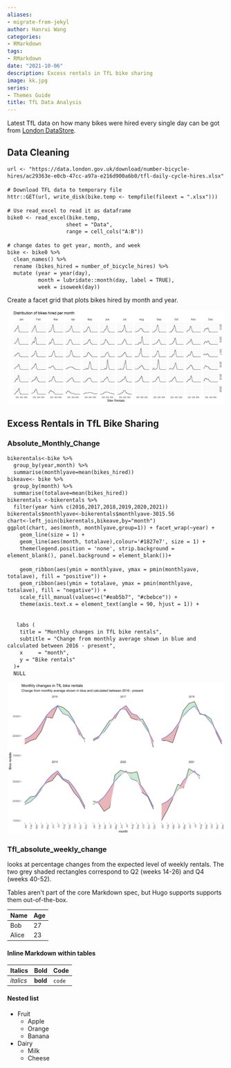 ```yaml
---
aliases:
- migrate-from-jekyl
author: Hanrui Wang
categories:
- RMarkdown
tags:
- RMarkdown
date: "2021-10-06"
description: Excess rentals in TfL bike sharing
image: kk.jpg
series:
- Themes Guide
title: TfL Data Analysis
---
```


Latest TfL data on how many bikes were hired every single day can be got from [London DataStore](https://data.london.gov.uk).

<!--more-->

## Data Cleaning

```{r, get_tfl_data, cache=TRUE}
url <- "https://data.london.gov.uk/download/number-bicycle-hires/ac29363e-e0cb-47cc-a97a-e216d900a6b0/tfl-daily-cycle-hires.xlsx"

# Download TFL data to temporary file
httr::GET(url, write_disk(bike.temp <- tempfile(fileext = ".xlsx")))

# Use read_excel to read it as dataframe
bike0 <- read_excel(bike.temp,
                   sheet = "Data",
                   range = cell_cols("A:B"))

# change dates to get year, month, and week
bike <- bike0 %>% 
  clean_names() %>% 
  rename (bikes_hired = number_of_bicycle_hires) %>% 
  mutate (year = year(day),
          month = lubridate::month(day, label = TRUE),
          week = isoweek(day))
```

Create a facet grid that plots bikes hired by month and year.

![](tfl_distributions_monthly.png) 


## Excess Rentals in TfL Bike Sharing
### Absolute_Monthly_Change

```{r tfl_absolute_monthly_change_our_coding}
bikerentals<-bike %>% 
  group_by(year,month) %>% 
  summarise(monthlyave=mean(bikes_hired))
bikeave<- bike %>% 
  group_by(month) %>% 
  summarise(totalave=mean(bikes_hired))
bikerentals <-bikerentals %>% 
  filter(year %in% c(2016,2017,2018,2019,2020,2021))
bikerentals$monthlyave<-bikerentals$monthlyave-3015.56
chart<-left_join(bikerentals,bikeave,by="month") 
ggplot(chart, aes(month, monthlyave,group=1)) + facet_wrap(~year) + 
    geom_line(size = 1) + 
    geom_line(aes(month, totalave),colour='#1827e7', size = 1) + 
    theme(legend.position = 'none', strip.background = element_blank(), panel.background = element_blank())+
  
    geom_ribbon(aes(ymin = monthlyave, ymax = pmin(monthlyave, totalave), fill = "positive")) + 
    geom_ribbon(aes(ymin = totalave, ymax = pmin(monthlyave, totalave), fill = "negative")) +
    scale_fill_manual(values=c("#eab5b7", "#cbebce")) +
    theme(axis.text.x = element_text(angle = 90, hjust = 1)) +
 
  
   labs (
    title = "Monthly changes in TfL bike rentals",
    subtitle = "Change from monthly average shown in blue and calculated between 2016 - present",
    x     = "month",
    y = "Bike rentals"
  )+
  NULL
```

![](wan.jpg) 


### Tfl_absolute_weekly_change

looks at percentage changes from the expected level of weekly rentals. The two grey shaded rectangles correspond to Q2 (weeks 14-26) and Q4 (weeks 40-52).



Tables aren't part of the core Markdown spec, but Hugo supports supports them out-of-the-box.

   Name | Age
--------|------
    Bob | 27
  Alice | 23

#### Inline Markdown within tables

| Italics   | Bold     | Code   |
| --------  | -------- | ------ |
| *italics* | **bold** | `code` |








#### Nested list

* Fruit
  * Apple
  * Orange
  * Banana
* Dairy
  * Milk
  * Cheese


